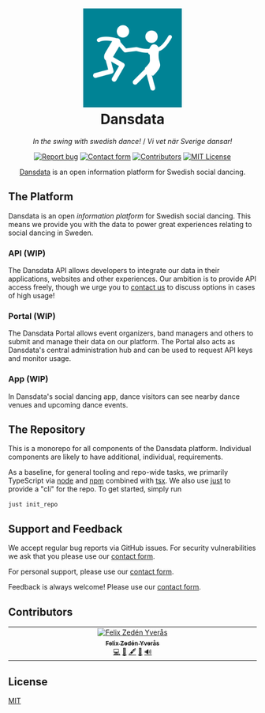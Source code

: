 <h1 align="center">
  <img src="./brand/logo/dansdata_logo.svg" alt="Logo" width="200">
  <br>
  Dansdata
  <br>
</h1>

<p align="center"><i>In the swing with swedish dance!</i> / <i>Vi vet när Sverige dansar!</i></p>

<p align="center">
  <a href="https://github.com/dansdata-se/Dansdata/issues"><img alt="Report bug" src="https://img.shields.io/badge/bugs-GitHub-black"></a>
  <a href="https://dansdata.youtrack.cloud/form/caecd941-5281-47fd-a647-d3832838e922"><img alt="Contact form" src="https://img.shields.io/badge/contact-form-bf40bf"></a>
  <a href="#contributors"><img alt="Contributors" src="https://img.shields.io/github/contributors/dansdata-se/dansdata?color=0e0c33" /></a>
  <a href="./LICENSE"><img src="https://img.shields.io/badge/license-MIT-green.svg" alt="MIT License" /></a>
</a>

<p align="center">
  <a href="https://dansdata.se/" target="_blank">Dansdata</a> is an open information platform for Swedish social dancing.
</p>

## The Platform

Dansdata is an open _information platform_ for Swedish social dancing. This means we provide you with the data to power great experiences relating to social dancing in Sweden.

### API (WIP)

The Dansdata API allows developers to integrate our data in their applications, websites and other experiences. Our ambition is to provide API access freely, though we urge you to [contact us](https://dansdata.youtrack.cloud/form/caecd941-5281-47fd-a647-d3832838e922) to discuss options in cases of high usage!

### Portal (WIP)

The Dansdata Portal allows event organizers, band managers and others to submit and manage their data on our platform. The Portal also acts as Dansdata's central administration hub and can be used to request API keys and monitor usage.

### App (WIP)

In Dansdata's social dancing app, dance visitors can see nearby dance venues and upcoming dance events.

## The Repository

This is a monorepo for all components of the Dansdata platform. Individual components are likely to have additional, individual, requirements.

As a baseline, for general tooling and repo-wide tasks, we primarily TypeScript via [node](https://nodejs.org/) and [npm](https://www.npmjs.com/) combined with [tsx](https://tsx.is/). We also use [just](https://just.systems/) to provide a "cli" for the repo. To get started, simply run

```
just init_repo
```

## Support and Feedback

We accept regular bug reports via GitHub issues. For security vulnerabilities we ask that you please use our [contact form](https://dansdata.youtrack.cloud/form/caecd941-5281-47fd-a647-d3832838e922).

For personal support, please use our [contact form](https://dansdata.youtrack.cloud/form/caecd941-5281-47fd-a647-d3832838e922).

Feedback is always welcome! Please use our [contact form](https://dansdata.youtrack.cloud/form/caecd941-5281-47fd-a647-d3832838e922).

## Contributors

<!-- ALL-CONTRIBUTORS-LIST:START - Do not remove or modify this section -->
<!-- prettier-ignore-start -->
<!-- markdownlint-disable -->
<table>
  <tbody>
    <tr>
      <td align="center" valign="top" width="14.28%"><a href="https://fzy.se"><img src="https://avatars.githubusercontent.com/u/2656517?v=4?s=100" width="100px;" alt="Felix Zedén Yverås"/><br /><sub><b>Felix Zedén Yverås</b></sub></a><br /><a href="#code-FelixZY" title="Code">💻</a> <a href="#design-FelixZY" title="Design">🎨</a> <a href="#content-FelixZY" title="Content">🖋</a> <a href="#ideas-FelixZY" title="Ideas, Planning, & Feedback">🤔</a> <a href="#audio-FelixZY" title="Audio">🔊</a></td>
    </tr>
  </tbody>
</table>

<!-- markdownlint-restore -->
<!-- prettier-ignore-end -->

<!-- ALL-CONTRIBUTORS-LIST:END -->

## License

[MIT](./LICENSE)

